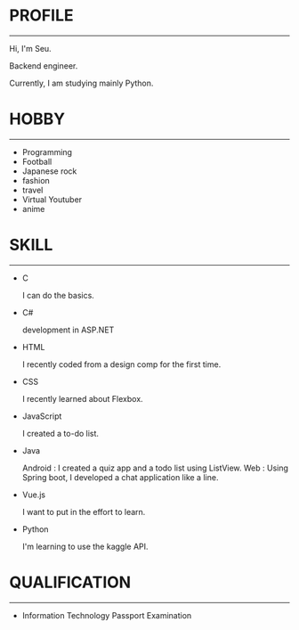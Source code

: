 # PROFILE

___

Hi, I'm Seu.

Backend engineer.

Currently, I am studying mainly Python.

# HOBBY

___

* Programming
* Football
* Japanese rock
* fashion
* travel
* Virtual Youtuber
* anime

# SKILL

___

* C

  I can do the basics.
* C#

  development in ASP.NET
* HTML

  I recently coded from a design comp for the first time.
* CSS

  I recently learned about Flexbox.
* JavaScript

  I created a to-do list.
* Java

  Android : I created a quiz app and a todo list using ListView.
    Web   : Using Spring boot, I developed a chat application like a line.
* Vue.js

  I want to put in the effort to learn.
* Python

  I'm learning to use the kaggle API.
# QUALIFICATION

___

* Information Technology Passport Examination
